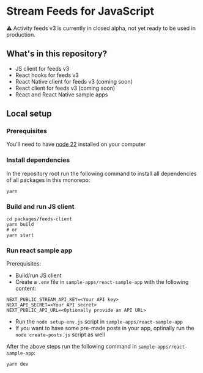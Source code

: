 # Stream Feeds for JavaScript

⚠️ Activity feeds v3 is currently in closed alpha, not yet ready to be used in production.

## What's in this repository?

- JS client for feeds v3
- React hooks for feeds v3
- React Native client for feeds v3 (coming soon)
- React client for feeds v3 (coming soon)
- React and React Native sample apps

## Local setup

### Prerequisites

You'll need to have [node 22](https://nodejs.org/en/download) installed on your computer

### Install dependencies

In the repository root run the following command to install all dependencies of all packages in this monorepo:

```
yarn
```

### Build and run JS client

```
cd packages/feeds-client
yarn build
# or
yarn start
```

### Run react sample app

Prerequisites:

- Build/run JS client
- Create a `.env` file in `sample-apps/react-sample-app` with the following content:

```
NEXT_PUBLIC_STREAM_API_KEY=<Your API key>
NEXT_API_SECRET=<Your API secret>
NEXT_PUBLIC_API_URL=<Optionally provide an API URL>
```

- Run the `node setup-env.js` script in `sample-apps/react-sample-app`
- If you want to have some pre-made posts in your app, optinally run the `node create-posts.js` script as well

After the above steps run the following command in `sample-apps/react-sample-app`:

```
yarn dev
```
